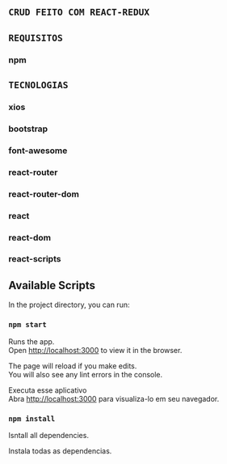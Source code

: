 ## `CRUD FEITO COM REACT-REDUX`

## `REQUISITOS`
  ### npm
  

## `TECNOLOGIAS`
  ### xios
  ### bootstrap
  ### font-awesome
  ### react-router
  ### react-router-dom
  ### react
  ### react-dom
  ### react-scripts

## Available Scripts

In the project directory, you can run:

### `npm start`

Runs the app.<br>
Open [http://localhost:3000](http://localhost:3000) to view it in the browser.

The page will reload if you make edits.<br>
You will also see any lint errors in the console.

Executa esse aplicativo<br>
Abra [http://localhost:3000](http://localhost:3000) para visualiza-lo em seu navegador.

### `npm install`

Isntall all dependencies.

Instala todas as dependencias.
